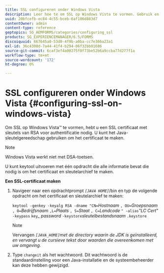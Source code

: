 ```yaml
---
title: SSL configureren onder Windows Vista
description: Leer hoe te om SSL op Windows Vista te vormen. Gebruik en voer het Java Keytool uit om het SSL-certificaat te genereren met RSA-sleutels voor de verificatie.
uuid: 20bfcefb-ec84-4c55-bceb-6af106d883d7
contentOwner: admin
content-type: reference
geptopics: SG_AEMFORMS/categories/configuring_ssl
products: SG_EXPERIENCEMANAGER/6.5/FORMS
discoiquuid: 667645a0-53d0-4f9b-a0ba-cc7e366a23a1
exl-id: 36c4300d-7a44-41f4-b294-06f32bb01686
source-git-commit: 6caf3ef4a00275f0f73be52b6a9ccba77d277f1a
workflow-type: tm+mt
source-wordcount: '172'
ht-degree: 0%

---
```


# SSL configureren onder Windows Vista {#configuring-ssl-on-windows-vista}

Om SSL op Windows Vista™ te vormen, hebt u een SSL certificaat met sleutels van RSA voor authentificatie nodig. U kunt het Java-sleutelgereedschap gebruiken om het certificaat te maken.

>[!NOTE]
>
>Windows Vista werkt niet met DSA-toetsen.

U kunt keytool uitvoeren met één opdracht die alle informatie bevat die nodig is om het certificaat en sleutelarchief te maken.

**Een SSL-certificaat maken**

1. Navigeer naar een opdrachtprompt *`[JAVA HOME]`*/bin en typ de volgende opdracht om het certificaat en sleutelarchief te maken:

   `keytool -genkey -keyalg RSA -dname "CN=`*Hostnaam* `, OU=`*Groepsnaam* `, O=`*Bedrijfsnaam* `,L=`*Plaats* `, S=`*Staat* `, C=`*Landcode* `" -alias`*&quot;LC Cert&quot;* `-keypass` `key`*_* *password* `-keystore`*sleutelbestandsnaam* `.keystore`

   >[!NOTE]
   >
   >Vervangen *`[JAVA_HOME]`met de directory waarin de JDK is geïnstalleerd, en vervangt u de cursieve tekst door waarden die overeenkomen met uw omgeving.*

1. Type `changeit` als het wachtwoord. Dit wachtwoord is de standaardinstelling voor een Java-installatie en de systeembeheerder kan deze hebben gewijzigd.
